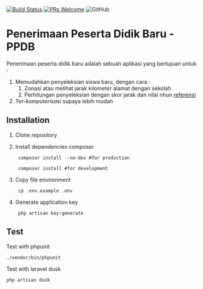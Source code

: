 [![Build Status](https://img.shields.io/travis/bayubimantarar/ppdb.svg?style=flat-square)](https://travis-ci.org/bayubimantarar/ppdb)
[![PRs Welcome](https://img.shields.io/badge/PRs-welcome-brightgreen.svg?style=flat-square)](https://github.com/bayubimantarar/ppdb/pulls)
![GitHub](https://img.shields.io/github/license/bayubimantarar/ppdb.svg?style=flat-square)

# Penerimaan Peserta Didik Baru - PPDB
Penerimaan peserta didik baru adalah sebuah aplikasi yang bertujuan untuk :
1. Memudahkan penyeleksian siswa baru, dengan cara :
    1. Zonasi atau melihat jarak kilometer alamat dengan sekolah
    2. Perhitungan penyeleksian dengan skor jarak dan nilai nhun [referensi](http://jabar.tribunnews.com/2018/07/04/begini-penghitungan-bobot-skor-ppdb-jalur-nhun)
2. Ter-_komputerisasi_ supaya lebih mudah

## Installation
1. Clone repository
2. Install dependencies composer

        composer install --no-dev #for production

        composer install #for development

3. Copy file environment

        cp .env.example .env

4. Generate application key

        php artisan key:generate

## Test
Test with phpunit

    ./vendor/bin/phpunit

Test with laravel dusk
    
    php artisan dusk
